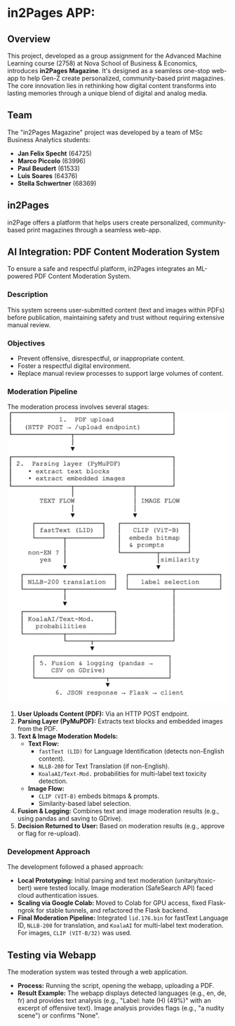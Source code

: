 # in2Pages APP:

## Overview

This project, developed as a group assignment for the Advanced Machine Learning course (2758) at Nova School of Business & Economics, introduces **in2Pages Magazine**. It's designed as a seamless one-stop web-app to help Gen-Z create personalized, community-based print magazines. The core innovation lies in rethinking how digital content transforms into lasting memories through a unique blend of digital and analog media.

## Team

The "in2Pages Magazine" project was developed by a team of MSc Business Analytics students:

*   **Jan Felix Specht** (64725)
*   **Marco Piccolo** (63996)
*   **Paul Beudert** (61533)
*   **Luis Soares** (64376)
*   **Stella Schwertner** (68369)

## in2Pages

in2Page offers a platform that helps users create personalized, community-based print magazines through a seamless web-app.

## AI Integration: PDF Content Moderation System

To ensure a safe and respectful platform, in2Pages integrates an ML-powered PDF Content Moderation System.

### Description
This system screens user-submitted content (text and images within PDFs) before publication, maintaining safety and trust without requiring extensive manual review.

### Objectives
*   Prevent offensive, disrespectful, or inappropriate content.
*   Foster a respectful digital environment.
*   Replace manual review processes to support large volumes of content.

### Moderation Pipeline

The moderation process involves several stages:
![Pipeline](images/2Page_digram.png)

1.  **User Uploads Content (PDF):** Via an HTTP POST endpoint.
2.  **Parsing Layer (PyMuPDF):** Extracts text blocks and embedded images from the PDF.
3.  **Text & Image Moderation Models:**
    *   **Text Flow:**
        *   `fastText (LID)` for Language Identification (detects non-English content).
        *   `NLLB-200` for Text Translation (if non-English).
        *   `KoalaAI/Text-Mod.` probabilities for multi-label text toxicity detection.
    *   **Image Flow:**
        *   `CLIP (VIT-B)` embeds bitmaps & prompts.
        *   Similarity-based label selection.
4.  **Fusion & Logging:** Combines text and image moderation results (e.g., using pandas and saving to GDrive).
5.  **Decision Returned to User:** Based on moderation results (e.g., approve or flag for re-upload).

### Development Approach

The development followed a phased approach:

*   **Local Prototyping:** Initial parsing and text moderation (unitary/toxic-bert) were tested locally. Image moderation (SafeSearch API) faced cloud authentication issues.
*   **Scaling via Google Colab:** Moved to Colab for GPU access, fixed Flask-ngrok for stable tunnels, and refactored the Flask backend.
*   **Final Moderation Pipeline:** Integrated `lid.176.bin` for fastText Language ID, `NLLB-200` for translation, and `KoalaAI` for multi-label text moderation. For images, `CLIP (VIT-B/32)` was used.

## Testing via Webapp

The moderation system was tested through a web application.

*   **Process:** Running the script, opening the webapp, uploading a PDF.
*   **Result Example:** The webapp displays detected languages (e.g., en, de, fr) and provides text analysis (e.g., "Label: hate (H) (49%)" with an excerpt of offensive text). Image analysis provides flags (e.g., "a nudity scene") or confirms "None".

